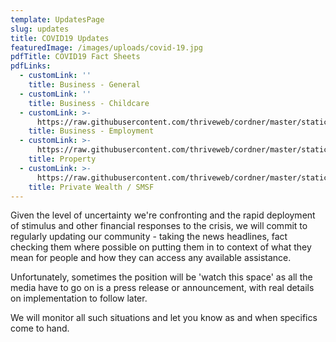 ```yaml
---
template: UpdatesPage
slug: updates
title: COVID19 Updates
featuredImage: /images/uploads/covid-19.jpg
pdfTitle: COVID19 Fact Sheets
pdfLinks:
  - customLink: ''
    title: Business - General
  - customLink: ''
    title: Business - Childcare
  - customLink: >-
      https://raw.githubusercontent.com/thriveweb/cordner/master/static/images/uploads/covid19-fact-sheet-business-employers.pdf
    title: Business - Employment
  - customLink: >-
      https://raw.githubusercontent.com/thriveweb/cordner/master/static/images/uploads/covid19-fact-sheet-property.pdf
    title: Property
  - customLink: >-
      https://raw.githubusercontent.com/thriveweb/cordner/master/static/images/uploads/covid19-fact-sheet-private-wealth.pdf
    title: Private Wealth / SMSF
---
```


Given the level of uncertainty we're confronting and the rapid deployment of stimulus and other financial responses to the crisis, we will commit to regularly updating our community - taking the news headlines, fact checking them where possible on putting them in to context of what they mean for people and how they can access any available assistance.

Unfortunately, sometimes the position will be 'watch this space' as all the media have to go on is a press release or announcement, with real details on implementation to follow later.

We will monitor all such situations and let you know as and when specifics come to hand.
